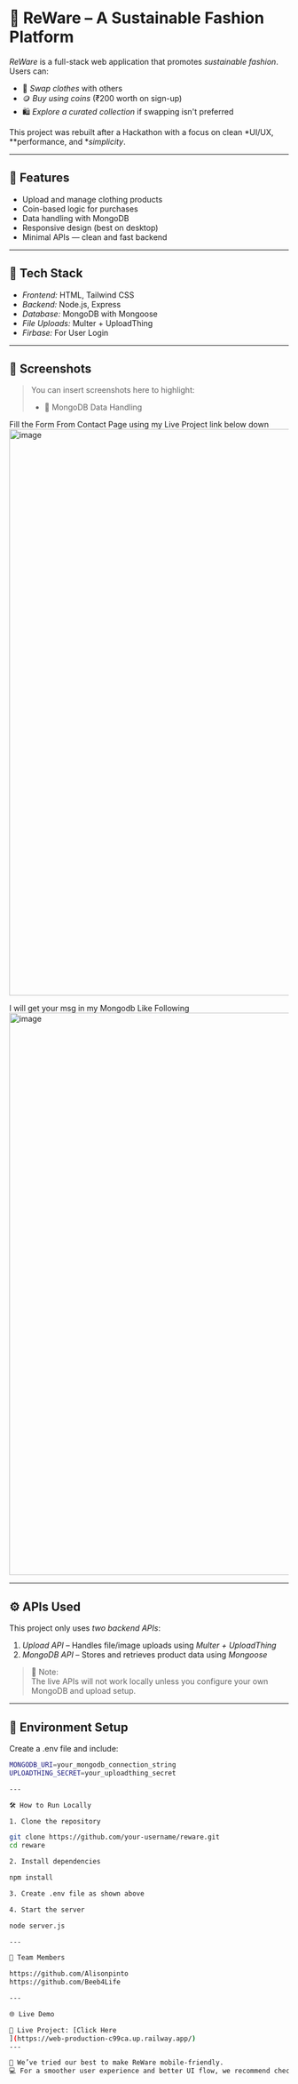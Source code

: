 # 👕 ReWare – A Sustainable Fashion Platform

*ReWare* is a full-stack web application that promotes *sustainable fashion*.  
Users can:
- 🔁 *Swap clothes* with others
- 🪙 *Buy using coins* (₹200 worth on sign-up)
- 🛍 *Explore a curated collection* if swapping isn't preferred

This project was rebuilt after a Hackathon with a focus on clean *UI/UX, **performance, and **simplicity*.

---

## 🚀 Features

- Upload and manage clothing products
- Coin-based logic for purchases
- Data handling with MongoDB
- Responsive design (best on desktop)
- Minimal APIs — clean and fast backend

---

## 🧪 Tech Stack

- *Frontend:* HTML, Tailwind CSS  
- *Backend:* Node.js, Express  
- *Database:* MongoDB with Mongoose  
- *File Uploads:* Multer + UploadThing
- *Firbase:* For User Login

---

## 📸 Screenshots

> You can insert screenshots here to highlight:
> - 🧾 MongoDB Data Handling

Fill the Form From Contact Page using my Live Project link below down
<img width="1920" height="1020" alt="image" src="https://github.com/user-attachments/assets/762f7a38-2b36-4f3d-9ac7-7ac52268bec6" />

I will get your msg in my Mongodb Like Following 
<img width="1773" height="1012" alt="image" src="https://github.com/user-attachments/assets/d89f9bfe-25f0-49a8-93a4-e12059ee1f4f" />



---

## ⚙ APIs Used

This project only uses *two backend APIs*:
1. *Upload API* – Handles file/image uploads using *Multer + UploadThing*
2. *MongoDB API* – Stores and retrieves product data using *Mongoose*

> 🔐 Note:  
> The live APIs will not work locally unless you configure your own MongoDB and upload setup.

---

## 📂 Environment Setup

Create a .env file and include:

```bash
MONGODB_URI=your_mongodb_connection_string
UPLOADTHING_SECRET=your_uploadthing_secret

---

🛠 How to Run Locally

1. Clone the repository

git clone https://github.com/your-username/reware.git
cd reware

2. Install dependencies

npm install

3. Create .env file as shown above

4. Start the server

node server.js

---

👥 Team Members

https://github.com/Alisonpinto
https://github.com/Beeb4Life

---

🌐 Live Demo 

🔗 Live Project: [Click Here
](https://web-production-c99ca.up.railway.app/)
---

📱 We’ve tried our best to make ReWare mobile-friendly.
💻 For a smoother user experience and better UI flow, we recommend checking it out on a laptop or desktop.
